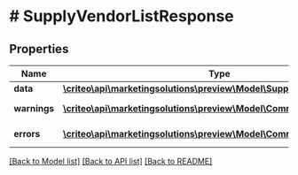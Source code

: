 # # SupplyVendorListResponse

## Properties

Name | Type | Description | Notes
------------ | ------------- | ------------- | -------------
**data** | [**\criteo\api\marketingsolutions\preview\Model\SupplyVendorResource[]**](SupplyVendorResource.md) |  | [optional]
**warnings** | [**\criteo\api\marketingsolutions\preview\Model\CommonProblem[]**](CommonProblem.md) |  | [optional] [readonly]
**errors** | [**\criteo\api\marketingsolutions\preview\Model\CommonProblem[]**](CommonProblem.md) |  | [optional] [readonly]

[[Back to Model list]](../../README.md#models) [[Back to API list]](../../README.md#endpoints) [[Back to README]](../../README.md)
